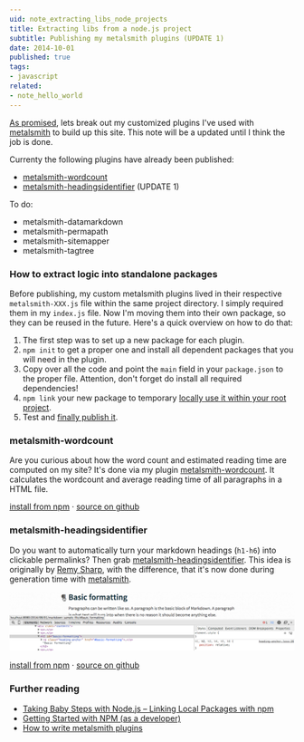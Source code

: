 ```yaml
---
uid: note_extracting_libs_node_projects
title: Extracting libs from a node.js project
subtitle: Publishing my metalsmith plugins (UPDATE 1)
date: 2014-10-01
published: true
tags: 
- javascript
related:
- note_hello_world
---
```


[As promised][helloworld], lets break out my customized plugins I've used with [metalsmith][metalsmith] to build up this site. This note will be a updated until I think the job is done.

Currenty the following plugins have already been published:
- [metalsmith-wordcount](#metalsmith-wordcount)
- [metalsmith-headingsidentifier](#metalsmith-headingsidentifier) (UPDATE 1)

To do:
- metalsmith-datamarkdown
- metalsmith-permapath
- metalsmith-sitemapper
- metalsmith-tagtree

### How to extract logic into standalone packages

Before publishing, my custom metalsmith plugins lived in their respective `metalsmith-XXX.js` file within the same project directory. I simply required them in my `index.js` file. Now I'm moving them into their own package, so they can be reused in the future. Here's a quick overview on how to do that:
1. The first step was to set up a new package for each plugin.
2. `npm init` to get a proper one and install all dependent packages that you will need in the plugin.
3. Copy over all the code and point the `main` field in your `package.json` to the proper file. Attention, don't forget do install all required dependencies!
4. `npm link` your new package to temporary [locally use it within your root project][localpkg].
5. Test and [finally publish it][pubnpm].

### metalsmith-wordcount
Are you curious about how the word count and estimated reading time are computed on my site? It's done via my plugin [metalsmith-wordcount][metalsmith-wordcount-github]. It calculates the wordcount and average reading time of all paragraphs in a HTML file. 

[install from npm][metalsmith-wordcount-npm] · [source on github][metalsmith-wordcount-github]

### metalsmith-headingsidentifier
Do you want to automatically turn your markdown headings (`h1-h6`) into clickable permalinks? Then grab [metalsmith-headingsidentifier][metalsmith-headingsidentifier-github]. This idea is originally by [Remy Sharp](http://remysharp.com/2014/08/08/automatic-permalinks-for-blog-posts), with the difference, that it's now done during generation time with [metalsmith][metalsmith].

![headingsidentifier example picture](headingsidentifierSample.png)

[install from npm][metalsmith-headingsidentifier-npm] · [source on github][metalsmith-headingsidentifier-github]

### Further reading

- [Taking Baby Steps with Node.js – Linking Local Packages with npm][localpkg]
- [Getting Started with NPM (as a developer)][pubnpm]
- [How to write metalsmith plugins][metalsplughow]

<!-- libs -->

[metalsmith-wordcount-npm]: https://www.npmjs.org/package/metalsmith-wordcount "metalsmith-wordcount on npm"
[metalsmith-wordcount-github]: https://github.com/majodev/metalsmith-wordcount "metalsmith-wordcount on github"

[metalsmith-headingsidentifier-npm]: https://www.npmjs.org/package/metalsmith-headingsidentifier "metalsmith-headingsidentifier on npm"
[metalsmith-headingsidentifier-github]: https://github.com/majodev/metalsmith-headingsidentifier "metalsmith-headingsidentifier on github"


<!-- internal links -->

[helloworld]: /2014/09/30/hello-world/ "Hello World"


<!-- external links -->

[metalsmith]: http://metalsmith.io "Official metalsmith website"

[localpkg]: http://elegantcode.com/2011/12/16/taking-baby-steps-with-node-js-linking-local-packages-with-npm/ "Taking Baby Steps with Node.js – Linking Local Packages with npm"

[pubnpm]: https://gist.github.com/coolaj86/1318304 "Getting Started with NPM (as a developer)"

[metalsplughow]: https://gist.github.com/unstoppablecarl/d864d662c3f1a1688a91 "How to write metalsmith plugins"
